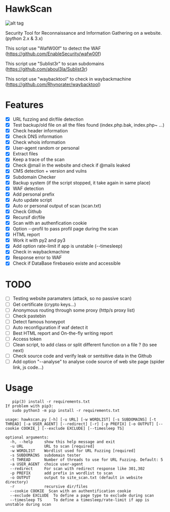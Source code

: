 # HawkScan

![alt tag](https://user-images.githubusercontent.com/29504335/43905037-75a2a9ea-9bf0-11e8-8d6b-2de51318be98.jpg)

Security Tool for Reconnaissance and Information Gathering on a website. (python 2.x & 3.x)

This script use "WafW00f" to detect the WAF (https://github.com/EnableSecurity/wafw00f)

This script use "Sublist3r" to scan subdomains (https://github.com/aboul3la/Sublist3r)

This script use "waybacktool" to check in waybackmachine (https://github.com/Rhynorater/waybacktool)

# Features
 - [x] URL fuzzing and dir/file detection
 - [x] Test backup/old file on all the files found (index.php.bak, index.php~ ...)
 - [x] Check header information
 - [x] Check DNS information
 - [x] Check whois information
 - [x] User-agent random or personal
 - [x] Extract files
 - [x] Keep a trace of the scan
 - [x] Check @mail in the website and check if @mails leaked
 - [x] CMS detection + version and vulns
 - [x] Subdomain Checker
 - [x] Backup system (if the script stopped, it take again in same place)
 - [x] WAF detection
 - [x] Add personal prefix
 - [x] Auto update script
 - [x] Auto or personal output of scan (scan.txt)
 - [x] Check Github
 - [x] Recursif dir/file
 - [x] Scan with an authenfication cookie
 - [x] Option --profil to pass profil page during the scan
 - [x] HTML report
 - [x] Work it with py2 and py3
 - [x] Add option rate-limit if app is unstable (--timesleep)
 - [x] Check in waybackmachine
 - [x] Response error to WAF
 - [x] Check if DataBase firebaseio existe and accessible
 
# TODO
 - [ ] Testing website paramaters (attack, so no passive scan)
 - [ ] Get certificate (crypto keys...)
 - [ ] Anonymous routing through some proxy (http/s proxy list)
 - [ ] Check pastebin
 - [ ] Detect famous honeypot
 - [ ] Auto reconfiguration if waf detect it
 - [ ] Best HTML report and On-the-fly writing report
 - [ ] Access token
 - [ ] Clean script, to add class or split different function on a file ? (to see next)
 - [ ] Check source code and verify leak or sentsitive data in the Github
 - [ ] Add option "--analyse" to analyse code source of web site page (spider link, js code...)
 
 # Usage
 > 
 
       pip(3) install -r requirements.txt 
    If problem with pip3:    
       sudo python3 -m pip install -r requirements.txt
 > 
  
 >
     
    usage: hawkscan.py [-h] [-u URL] [-w WORDLIST] [-s SUBDOMAINS] [-t THREAD] [-a USER_AGENT] [--redirect] [-r] [-p PREFIX] [-o OUTPUT] [--cookie COOKIE_] [--exclude EXCLUDE] [--timesleep TS]
 
 > 
 
    optional arguments: 
      -h, --help     show this help message and exit                                                                     
      -u URL         URL to scan [required]                                                                              
      -w WORDLIST    Wordlist used for URL Fuzzing [required]                                                            
      -s SUBDOMAINS  subdomain tester                                                                                    
      -t THREAD      Number of threads to use for URL Fuzzing. Default: 5  
      -a USER_AGENT  choice user-agent     
      --redirect     For scan with redirect response like 301,302      
      -p PREFIX      add prefix in wordlist to scan    
      -o OUTPUT      output to site_scan.txt (default in website directory)  
      -r             recursive dir/files       
      --cookie COOKIE  Scan with an authentification cookie   
      --exclude EXCLUDE  To define a page type to exclude during scan    
      --timesleep TS     To define a timesleep/rate-limit if app is unstable during scan 
